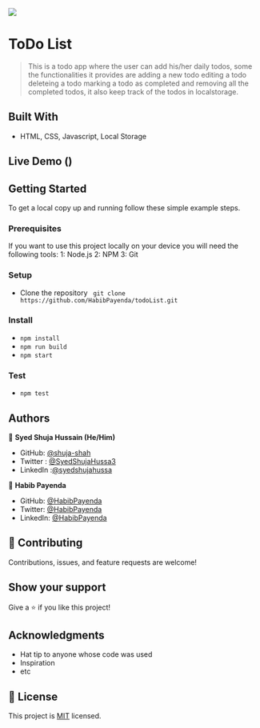 ![](https://img.shields.io/badge/Microverse-blueviolet)

# ToDo List

> This is a todo app where the user can add his/her daily todos, some the functionalities it provides are adding a new todo editing a todo deleteing a todo marking a todo as completed and removing all the completed todos, it also keep track of the todos in localstorage.


## Built With

- HTML, CSS, Javascript, Local Storage

## Live Demo ()



## Getting Started


To get a local copy up and running follow these simple example steps.

### Prerequisites
If you want to use this project locally on your device you will need the following tools:
    1: Node.js
    2: NPM
    3: Git

### Setup
- Clone the repository ` git clone https://github.com/HabibPayenda/todoList.git`

### Install
- `npm install`
- `npm run build`
- `npm start`

### Test
- `npm test`




## Authors


👤 **Syed Shuja Hussain (He/Him)**

- GitHub: [@shuja-shah](https://github.com/shuja-shah)
- Twitter : [@SyedShujaHussa3](https://twitter.com/SyedShujaHussa3)
- LinkedIn :[@syedshujahussa](https://www.linkedin.com/in/syedshujahussa/)

👤 **Habib Payenda**

- GitHub: [@HabibPayenda](https://github.com/githubhandle)
- Twitter: [@HabibPayenda](https://twitter.com/twitterhandle)
- LinkedIn: [@HabibPayenda](https://linkedin.com/in/linkedinhandle)



## 🤝 Contributing

Contributions, issues, and feature requests are welcome!


## Show your support

Give a ⭐️ if you like this project!

## Acknowledgments

- Hat tip to anyone whose code was used
- Inspiration
- etc

## 📝 License

This project is [MIT](./MIT.md) licensed.
